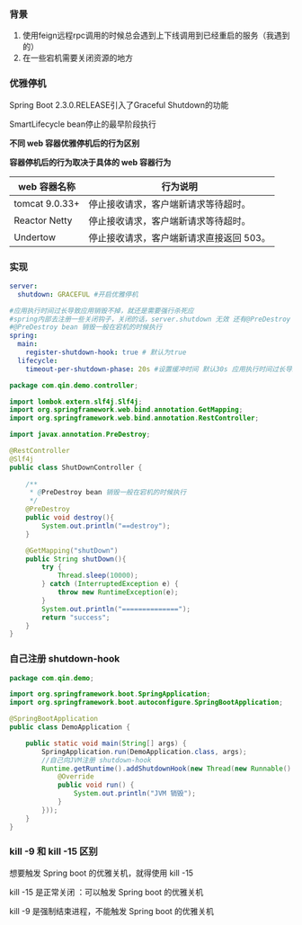 ### 背景

1. 使用feign远程rpc调用的时候总会遇到上下线调用到已经重启的服务（我遇到的）
2. 在一些宕机需要关闭资源的地方



### 优雅停机

Spring Boot 2.3.0.RELEASE引入了Graceful Shutdown的功能

SmartLifecycle bean停止的最早阶段执行



**不同 web 容器优雅停机后的行为区别**

**容器停机后的行为取决于具体的 web 容器行为**

| web 容器名称   | 行为说明                                 |
| -------------- | ---------------------------------------- |
| tomcat 9.0.33+ | 停止接收请求，客户端新请求等待超时。     |
| Reactor Netty  | 停止接收请求，客户端新请求等待超时。     |
| Undertow       | 停止接收请求，客户端新请求直接返回 503。 |



### 实现

```yaml
server:
  shutdown: GRACEFUL #开启优雅停机

#应用执行时间过长导致应用销毁不掉，就还是需要强行杀死应
#spring内部去注册一些关闭钩子，关闭的话，server.shutdown 无效 还有@PreDestroy bean 销毁执行的方法
#@PreDestroy bean 销毁一般在宕机的时候执行
spring:
  main:
    register-shutdown-hook: true # 默认为true 
  lifecycle:
    timeout-per-shutdown-phase: 20s #设置缓冲时间 默认30s 应用执行时间过长导致应用销毁不掉，就还是需要强行杀死应用
```



```java
package com.qin.demo.controller;

import lombok.extern.slf4j.Slf4j;
import org.springframework.web.bind.annotation.GetMapping;
import org.springframework.web.bind.annotation.RestController;

import javax.annotation.PreDestroy;

@RestController
@Slf4j
public class ShutDownController {
	
    /**
     * @PreDestroy bean 销毁一般在宕机的时候执行
     */
    @PreDestroy
    public void destroy(){
        System.out.println("==destroy");
    }

    @GetMapping("shutDown")
    public String shutDown(){
        try {
            Thread.sleep(10000);
        } catch (InterruptedException e) {
            throw new RuntimeException(e);
        }
        System.out.println("==============");
        return "success";
    }
}

```



### 自己注册 shutdown-hook

```java
package com.qin.demo;

import org.springframework.boot.SpringApplication;
import org.springframework.boot.autoconfigure.SpringBootApplication;

@SpringBootApplication
public class DemoApplication {

    public static void main(String[] args) {
        SpringApplication.run(DemoApplication.class, args);
        //自己向JVM注册 shutdown-hook
        Runtime.getRuntime().addShutdownHook(new Thread(new Runnable() {
            @Override
            public void run() {
                System.out.println("JVM 销毁");
            }
        }));
    }
}

```



### kill -9 和 kill -15 区别

想要触发 Spring boot 的优雅关机，就得使用 kill -15 

kill -15 是正常关闭 ：可以触发 Spring boot 的优雅关机

kill -9  是强制结束进程，不能触发 Spring boot 的优雅关机







